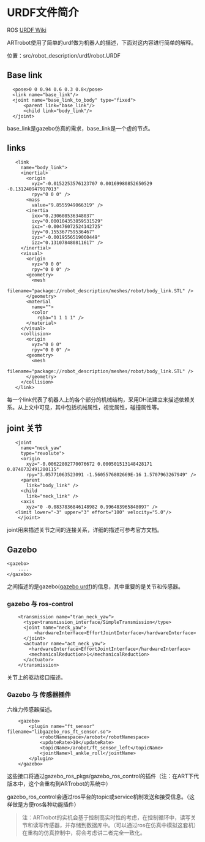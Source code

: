 # URDF文件简介 #

ROS [URDF Wiki](http://wiki.ros.org/urdf)

ARTrobot使用了简单的urdf做为机器人的描述，下面对这内容进行简单的解释。

位置：src/robot_description/urdf/robot.URDF

## Base link ##
```
  <pose>0 0 0.94 0.6 0.3 0.8</pose>
  <link name="base_link"/>
  <joint name="base_link_to_body" type="fixed">
      <parent link="base_link"/>
      <child link="body_link"/>
  </joint>
```

base_link是gazebo仿真的需求，base_link是一个虚的节点。

## links ##
```
   <link
     name="body_link">
     <inertial>
       <origin
         xyz="-0.0152253576123707 0.00169980852650529 -0.131240947917013"
         rpy="0 0 0" />
       <mass
         value="9.8555949066319" />
       <inertia
         ixx="0.230608536348037"
         ixy="0.000104353859531529"
         ixz="-0.00476072524142725"
         iyy="0.155367759536467"
         iyz="-0.0019556519060449"
         izz="0.131078480811617" />
     </inertial>
     <visual>
       <origin
         xyz="0 0 0"
         rpy="0 0 0" />
       <geometry>
         <mesh
           filename="package://robot_description/meshes/robot/body_link.STL" />
       </geometry>
       <material
         name="">
         <color
           rgba="1 1 1 1" />
       </material>
     </visual>
     <collision>
       <origin
         xyz="0 0 0"
         rpy="0 0 0" />
       <geometry>
         <mesh
           filename="package://robot_description/meshes/robot/body_link.STL" />
       </geometry>
     </collision>
   </link>
```

每一个link代表了机器人上的各个部分的机械结构，采用DH法建立来描述依赖关系。从上文中可见，其中包括机械属性，视觉属性，碰撞属性等。

## joint 关节 ##
```
   <joint
     name="neck_yaw"
     type="revolute">
     <origin
       xyz="-0.00622802770076672 0.000501513148428171 0.0740732491200115"
       rpy="3.05771063523091 -1.5605576802669E-16 1.5707963267949" />
     <parent
       link="body_link" />
     <child
       link="neck_link" />
     <axis
       xyz="0 -0.0837836846148982 0.996483965848097" />
   <limit lower="-3" upper="3" effort="100" velocity="5.0"/>
 	</joint>
```

joint用来描述关节之间的连接关系，详细的描述可参考官方文档。

## Gazebo ##
```
<gazebo>
	....
</gazebo>
```

之间描述的是gazebo([gazebo urdf](http://gazebosim.org/tutorials/?tut=ros_urdf))的信息，其中重要的是关节和传感器。

### gazebo 与 ros-control ###

```
	<transmission name="tran_neck_yaw">
      <type>transmission_interface/SimpleTransmission</type>
      <joint name="neck_yaw">
          <hardwareInterface>EffortJointInterface</hardwareInterface>
      </joint>
      <actuator name="act_neck_yaw">
        <hardwareInterface>EffortJointInterface</hardwareInterface>
        <mechanicalReduction>1</mechanicalReduction>
      </actuator>
    </transmission>

```

关节上的驱动接口描述。

### Gazebo 与 传感器插件 ###

六维力传感器描述。

```
    <gazebo>
    	<plugin name="ft_sensor" filename="libgazebo_ros_ft_sensor.so">
			<robotNamespace>/arobot</robotNamespace>
    		<updateRate>10</updateRate>
    		<topicName>/arobot/ft_sensor_left</topicName>
   		 	<jointName>l_ankle_roll</jointName>
    	</plugin>
    </gazebo>
```

这些接口将通过gazebo_ros_pkgs/gazebo_ros_control的插件（注：在ART下代版本中，这个会重构到ARTrobot的系统中）

gazebo_ros_control会通过ros平台的topic或service机制发送和接受信息。（这样做是方便ros各种功能插件）

> 注：ARTrobot的实机会基于控制高实时性的考虑，在控制循环中，读写关节和读写传感器，并存储到数据库中。（可以通过ros在仿真中模拟这套机）在重构的仿真控制中，将会考虑讲二者完全一致化。